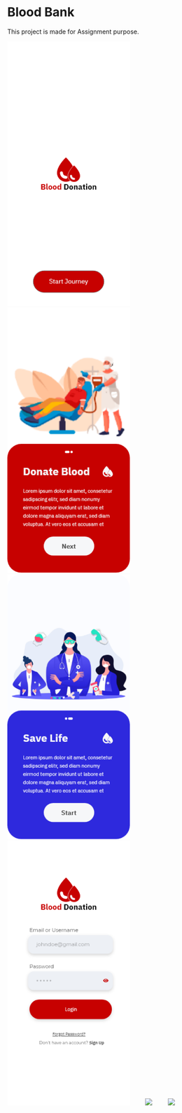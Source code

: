 # Blood Bank
This project is made for Assignment purpose.

<div>
  <kbd>
<img src="Media/Welcome%20Screen.png" width="280"/>&nbsp;&nbsp;&nbsp;&nbsp;&nbsp;&nbsp;&nbsp;&nbsp;
    </kbd>
  <kbd>
<img src="Media/Splash%201.png" width="280"/>&nbsp;&nbsp;&nbsp;&nbsp;&nbsp;&nbsp;&nbsp;&nbsp;
  </kbd>
<img src="Media/Splash%202.png" width="280"/>&nbsp;&nbsp;&nbsp;&nbsp;&nbsp;&nbsp;&nbsp;&nbsp;
<img src="Media/Sign%20In.png" width="280"/>&nbsp;&nbsp;&nbsp;&nbsp;&nbsp;&nbsp;&nbsp;&nbsp;
<img src="images/download%20(4).png" width="280"/>&nbsp;&nbsp;&nbsp;&nbsp;&nbsp;&nbsp;&nbsp;&nbsp;
<img src="images/download%20(5).png" width="280"/>
</div>

